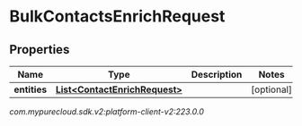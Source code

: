 # BulkContactsEnrichRequest


## Properties

| Name | Type | Description | Notes |
| ------------ | ------------- | ------------- | ------------- |
| **entities** | [**List&lt;ContactEnrichRequest&gt;**](ContactEnrichRequest) |  |  [optional] |




_com.mypurecloud.sdk.v2:platform-client-v2:223.0.0_
